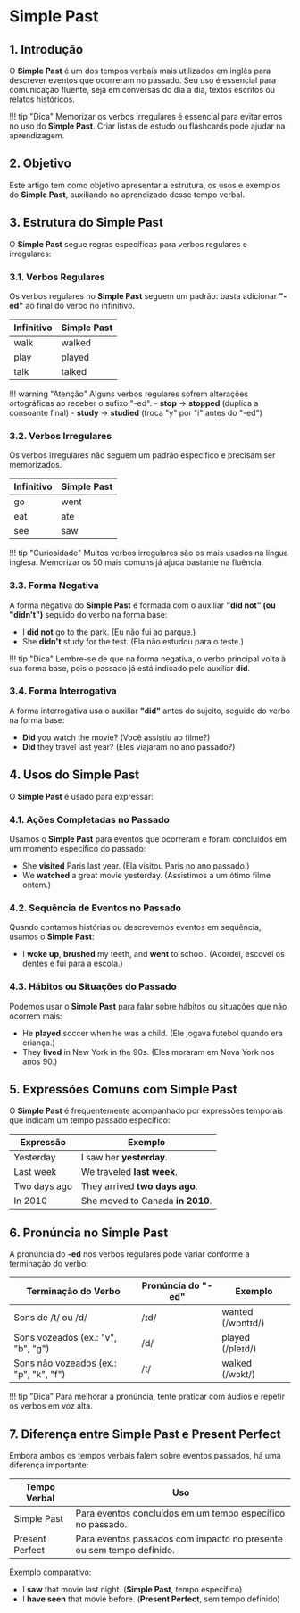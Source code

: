 # Simple Past

## 1. Introdução

O **Simple Past** é um dos tempos verbais mais utilizados em inglês para descrever eventos que ocorreram no passado. Seu uso é essencial para comunicação fluente, seja em conversas do dia a dia, textos escritos ou relatos históricos.

!!! tip "Dica"
Memorizar os verbos irregulares é essencial para evitar erros no uso do **Simple Past**. Criar listas de estudo ou flashcards pode ajudar na aprendizagem.

## 2. Objetivo

Este artigo tem como objetivo apresentar a estrutura, os usos e exemplos do **Simple Past**, auxiliando no aprendizado desse tempo verbal.

## 3. Estrutura do Simple Past

O **Simple Past** segue regras específicas para verbos regulares e irregulares:

### 3.1. Verbos Regulares

Os verbos regulares no **Simple Past** seguem um padrão: basta adicionar **"-ed"** ao final do verbo no infinitivo.

| Infinitivo | Simple Past |
| ---------- | ----------- |
| walk       | walked      |
| play       | played      |
| talk       | talked      |

!!! warning "Atenção"
    Alguns verbos regulares sofrem alterações ortográficas ao receber o sufixo "-ed". 
    - **stop** → **stopped** (duplica a consoante final) 
    - **study** → **studied** (troca "y" por "i" antes do "-ed")

### 3.2. Verbos Irregulares

Os verbos irregulares não seguem um padrão específico e precisam ser memorizados.

| Infinitivo | Simple Past |
| ---------- | ----------- |
| go         | went        |
| eat        | ate         |
| see        | saw         |

!!! tip "Curiosidade"
    Muitos verbos irregulares são os mais usados na língua inglesa. Memorizar os 50 mais comuns já ajuda bastante na fluência.

### 3.3. Forma Negativa

A forma negativa do **Simple Past** é formada com o auxiliar **"did not" (ou "didn't")** seguido do verbo na forma base:

- I **did not** go to the park. (Eu não fui ao parque.)
- She **didn't** study for the test. (Ela não estudou para o teste.)

!!! tip "Dica"
    Lembre-se de que na forma negativa, o verbo principal volta à sua forma base, pois o passado já está indicado pelo auxiliar **did**.

### 3.4. Forma Interrogativa

A forma interrogativa usa o auxiliar **"did"** antes do sujeito, seguido do verbo na forma base:

- **Did** you watch the movie? (Você assistiu ao filme?)
- **Did** they travel last year? (Eles viajaram no ano passado?)

## 4. Usos do Simple Past

O **Simple Past** é usado para expressar:

### 4.1. Ações Completadas no Passado

Usamos o **Simple Past** para eventos que ocorreram e foram concluídos em um momento específico do passado:

- She **visited** Paris last year. (Ela visitou Paris no ano passado.)
- We **watched** a great movie yesterday. (Assistimos a um ótimo filme ontem.)

### 4.2. Sequência de Eventos no Passado

Quando contamos histórias ou descrevemos eventos em sequência, usamos o **Simple Past**:

- I **woke up**, **brushed** my teeth, and **went** to school. (Acordei, escovei os dentes e fui para a escola.)

### 4.3. Hábitos ou Situações do Passado

Podemos usar o **Simple Past** para falar sobre hábitos ou situações que não ocorrem mais:

- He **played** soccer when he was a child. (Ele jogava futebol quando era criança.)
- They **lived** in New York in the 90s. (Eles moraram em Nova York nos anos 90.)

## 5. Expressões Comuns com Simple Past

O **Simple Past** é frequentemente acompanhado por expressões temporais que indicam um tempo passado específico:

| Expressão    | Exemplo                          |
| ------------ | -------------------------------- |
| Yesterday    | I saw her **yesterday**.         |
| Last week    | We traveled **last week**.       |
| Two days ago | They arrived **two days ago**.   |
| In 2010      | She moved to Canada **in 2010**. |

## 6. Pronúncia no Simple Past

A pronúncia do **-ed** nos verbos regulares pode variar conforme a terminação do verbo:

| Terminação do Verbo                    | Pronúncia do "-ed" | Exemplo           |
| -------------------------------------- | ------------------ | ----------------- |
| Sons de /t/ ou /d/                     | /ɪd/               | wanted (/wɒntɪd/) |
| Sons vozeados (ex.: "v", "b", "g")     | /d/                | played (/pleɪd/)  |
| Sons não vozeados (ex.: "p", "k", "f") | /t/                | walked (/wɔkt/)   |

!!! tip "Dica"
    Para melhorar a pronúncia, tente praticar com áudios e repetir os verbos em voz alta.

## 7. Diferença entre Simple Past e Present Perfect

Embora ambos os tempos verbais falem sobre eventos passados, há uma diferença importante:

| Tempo Verbal    | Uso                                                                  |
| --------------- | -------------------------------------------------------------------- |
| Simple Past     | Para eventos concluídos em um tempo específico no passado.           |
| Present Perfect | Para eventos passados com impacto no presente ou sem tempo definido. |

Exemplo comparativo:

- I **saw** that movie last night. (**Simple Past**, tempo específico)
- I **have seen** that movie before. (**Present Perfect**, sem tempo definido)
